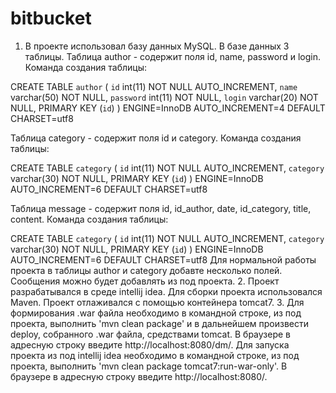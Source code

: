# bitbucket

1. В проекте использовал базу данных MySQL. В базе данных 3 таблицы. Таблица author - содержит поля id, name, password и login. 
Команда создания таблицы: 

CREATE TABLE `author` (
  `id` int(11) NOT NULL AUTO_INCREMENT,
  `name` varchar(50) NOT NULL,
  `password` int(11) NOT NULL,
  `login` varchar(20) NOT NULL,
  PRIMARY KEY (`id`)
) ENGINE=InnoDB AUTO_INCREMENT=4 DEFAULT CHARSET=utf8

Таблица category - содержит поля id и category. Команда создания таблицы:

CREATE TABLE `category` (
  `id` int(11) NOT NULL AUTO_INCREMENT,
  `category` varchar(30) NOT NULL,
  PRIMARY KEY (`id`)
) ENGINE=InnoDB AUTO_INCREMENT=6 DEFAULT CHARSET=utf8

Таблица message - содержит поля id, id_author, date, id_category, title, content. Команда создания таблицы:

CREATE TABLE `category` (
  `id` int(11) NOT NULL AUTO_INCREMENT,
  `category` varchar(30) NOT NULL,
  PRIMARY KEY (`id`)
) ENGINE=InnoDB AUTO_INCREMENT=6 DEFAULT CHARSET=utf8
Для нормальной работы проекта в таблицы author и category добавте несколько полей. Сообщения можно будет добавлять из под проекта.
2. Проект разрабатывался в среде intellij idea. Для сборки проекта использовался Maven. 
Проект отлаживался с помощью контейнера tomcat7.
3. Для формирования .war файла необходимо в командной строке, из под проекта, выполнить 'mvn clean package' 
и в дальнейшем произвести deploy, собранного .war файла, средствами tomcat. В браузере в адресную строку 
введите http://localhost:8080/dm/. Для запуска проекта из под intellij idea необходимо в командной строке, 
из под проекта, выполнить 'mvn clean package tomcat7:run-war-only'. В браузере в адресную строку введите http://localhost:8080/.  
